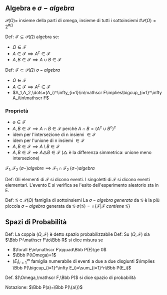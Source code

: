 ## Algebra e $\sigma-algebra$

$\mathcal P(\Omega)=$ insieme della parti di omega, insieme di tutti i sottoinsiemi
$\#\mathcal P(\Omega)=2^{\#\Omega}$

Def: $\mathscr F\subseteq \mathcal P(\Omega)$ algebra se:
- $\Omega\in \mathscr F$
- $A\in \mathscr F\implies A^c \in \mathscr F$
- $A,B \in\mathscr F\implies A\cup B\in\mathscr F$

Def: $\mathscr F \subset \mathcal P(\Omega)$ $\sigma-algebra$
- $\Omega\in \mathscr F$
- $A\in \mathscr F\implies A^c \in \mathscr F$
- $A_1,A_2,\dots=(A_i)^\infty_{i=1}\in\mathscr F\implies\bigcup_{i=1}^\infty A_i\in\mathscr F$

### Proprietà
- $\varnothing\in\mathscr F$
- $A,B\in\mathscr F\implies A\cap B\in \mathscr F$  perché $A\cap B=(A^c\cup B^c)^c$
- idem per l'intersezione di n insiemi $\in\mathscr F$
- idem per l'unione di n insiemi $\in\mathscr F$
- $A,B\in \mathscr F\implies A\setminus B\in\mathscr F$
- $A,B\in\mathscr F\implies A\triangle B\in\mathscr F$
($\triangle$ è la differenza simmetrica: unione meno intersezione)

$\mathscr F_1,\mathscr F_2\; (\sigma -)algebre\implies \mathscr F_1 \cap\mathscr F_2 \;(\sigma -)algebra$

Def: Gli elementi di $\mathscr F$ si dicono eventi. I singoletti di $\mathscr F$ si dicono eventi elementari.
L'evento E si verifica se l'esito dell'esperimento aleatorio sta in E.

Def: $\mathscr G\subseteq\mathcal P(\Omega)$ famiglia di sottoinsiemi
La $\sigma-algebra\;generata$ da $\mathscr G$ è la più piccola $\sigma-algebra$ generata da $\mathscr G$
$\sigma(\mathscr G)=\cap\{\mathscr F|\mathscr F \;contiene\; \mathscr G\}$

## Spazi di Probabilità
Def: La coppia $(\Omega,\mathscr F)$ è detto spazio probabilizzabile
Def: Su $(\Omega,\mathscr F)$ sia $\Bbb P:\mathscr F\to\Bbb R$ si dice misura se
- $\forall E\in\mathscr F\qquad\Bbb P(E)\ge 0$
- $\Bbb P(\Omega)=1$
- $(E_i)_{i=1}^\infty$ famiglia numerabile di eventi a due a due disgiunti $\implies \Bbb P(\bigcup_{i=1}^\infty E_i)=\sum_{i=1}^n\Bbb P(E_i)$

Def. $(\Omega,\mathscr F,\Bbb P)$ si dice spazio di probabilità

Notazione: $\Bbb P(a)=\Bbb P(\{a\})$
